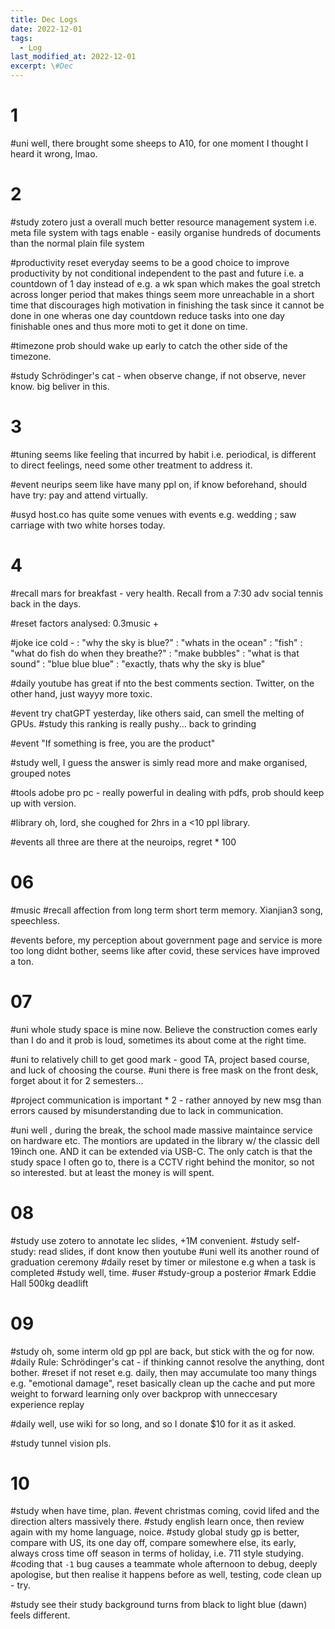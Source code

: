 ```yaml
---
title: Dec Logs
date: 2022-12-01
tags:
  - Log
last_modified_at: 2022-12-01
excerpt: \#Dec 
---
```


# 1 

\#uni well, there brought some sheeps to A10, for one moment I thought I heard it wrong, lmao.

# 2 

\#study zotero just a overall much better resource management system i.e. meta file system with tags enable - easily organise hundreds of documents than the normal plain file system 

\#productivity reset everyday seems to be a good choice to improve productivity by not conditional independent to the past and future i.e. a countdown of 1 day instead of e.g. a wk span which makes the goal stretch across longer period that makes things seem more unreachable in a short time that discourages high motivation in finishing the task since it cannot be done in one wheras one day countdown reduce tasks into one day finishable ones and thus more moti to get it done on time.

\#timezone prob should wake up early to catch the other side of the timezone.

\#study Schrödinger's cat - when observe change, if not observe, never know. big beliver in this.

# 3 

\#tuning seems like feeling that incurred by habit i.e. periodical, is different to direct feelings, need some other treatment to address it.   

\#event neurips seem like have many ppl on, if know beforehand, should have try: pay and attend virtually.

\#usyd host.co has quite some venues with events e.g. wedding ; saw carriage with two white horses today.

# 4

\#recall mars for breakfast - very health. Recall from a 7:30 adv social tennis back in the days.

\#reset factors analysed: 0.3music + 

\#joke ice cold - 
: "why the sky is blue?"
: "whats in the ocean"
: "fish"
: "what do fish do when they breathe?"
: "make bubbles"
: "what is that sound"
: "blue blue blue"
: "exactly, thats why the sky is blue"

\#daily youtube has great if nto the best comments section. Twitter, on the other hand, just wayyy more toxic.

\#event try chatGPT yesterday, like others said, can smell the melting of GPUs.
\#study this ranking is really pushy... back to grinding

\#event "If something is free, you are the product"

\#study well, I guess the answer is simly read more and make organised, grouped notes

\#tools adobe pro pc - really powerful in dealing with pdfs, prob should keep up with version.

\#library oh, lord, she coughed for 2hrs in a <10 ppl library.

\#events all three are there at the neuroips, regret * 100

# 06

\#music \#recall affection from long term short term memory. Xianjian3 song, speechless.

\#events before, my perception about government page and service is more too long didnt bother, seems like after covid, these services have improved a ton.

# 07

\#uni whole study space is mine now. Believe the construction comes early than I do and it prob is loud, sometimes its about come at the right time.

\#uni to relatively chill to get good mark - good TA, project based course, and luck of choosing the course.
\#uni there is free mask on the front desk, forget about it for 2 semesters... 

\#project communication is important * 2 - rather annoyed by new msg than errors caused by misunderstanding due to lack in communication.

\#uni well , during the break, the school made massive maintaince service on hardware etc. The montiors are updated in the library w/ the classic dell 19inch one. AND it can be extended via USB-C. The only catch is that the study space I often go to, there is a CCTV right behind the monitor, so not so interested. but at least the money is will spent.

# 08

\#study use zotero to annotate lec slides, +1M convenient.
\#study self-study: read slides, if dont know then youtube
\#uni well its another round of graduation ceremony
\#daily reset by timer or milestone e.g when a task is completed
\#study well, time.
\#user \#study-group a posterior
\#mark Eddie Hall 500kg deadlift

# 09

\#study oh, some interm old gp ppl are back, but stick with the og for now.
\#daily Rule: Schrödinger's cat - if thinking cannot resolve the anything, dont bother.
\#reset if not reset e.g. daily, then may accumulate too many things e.g. "emotional damage", reset basically clean up the cache and put more weight to forward learning only over backprop with unneccesary experience replay

\#daily well, use wiki for so long, and so I donate $10 for it as it asked.

\#study tunnel vision pls.

# 10

\#study when have time, plan.
\#event christmas coming, covid lifed and the direction alters massively there.
\#study english learn once, then review again with my home language, noice.
\#study global study gp is better, compare with US, its one day off, compare somewhere else, its early, always cross time off season in terms of holiday, i.e. 711 style studying.
\#coding that ``-1`` bug causes a teammate whole afternoon to debug, deeply apologise, but then realise it happens before as well, testing, code clean up - try.

\#study see their study background turns from black to light blue (dawn) feels different.
